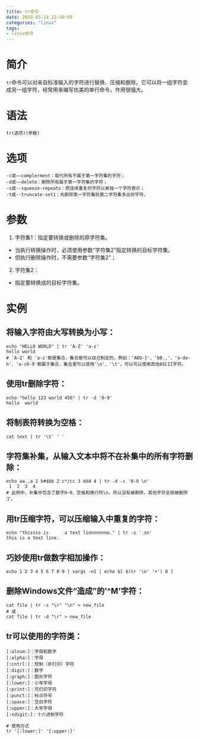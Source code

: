 ```yaml
---
title: tr命令
date: 2019-03-14 22:40:09
categories: "linux"
tags:
- linux命令
---
```


# 简介
`tr`命令可以对来自标准输入的字符进行替换、压缩和删除。它可以将一组字符变成另一组字符，经常用来编写优美的单行命令，作用很强大。

# 语法
```shell
tr(选项)(参数)
```

# 选项
```shell
-c或——complerment：取代所有不属于第一字符集的字符；
-d或——delete：删除所有属于第一字符集的字符；
-s或--squeeze-repeats：把连续重复的字符以单独一个字符表示；
-t或--truncate-set1：先删除第一字符集较第二字符集多出的字符。
```

# 参数
1. 字符集1：指定要转换或删除的原字符集。
  -  当执行转换操作时，必须使用参数“字符集2”指定转换的目标字符集。
  - 但执行删除操作时，不需要参数“字符集2”；
2. 字符集2：
  - 指定要转换成的目标字符集。

# 实例
## 将输入字符由大写转换为小写：
```shell
echo "HELLO WORLD" | tr 'A-Z' 'a-z'
hello world
# 'A-Z' 和 'a-z'都是集合，集合是可以自己制定的，例如：'ABD-}'、'bB.,'、'a-de-h'、'a-c0-9'都属于集合，集合里可以使用'\n'、'\t'，可以可以使用其他ASCII字符。
```

## 使用tr删除字符：
```shell
echo "hello 123 world 456" | tr -d '0-9'
hello  world 
```
## 将制表符转换为空格：
```shell
cat text | tr '\t' ' '
```

## 字符集补集，从输入文本中将不在补集中的所有字符删除：
```shell
echo aa.,a 1 b#$bb 2 c*/cc 3 ddd 4 | tr -d -c '0-9 \n'
 1  2  3  4
# 此例中，补集中包含了数字0~9、空格和换行符\n，所以没有被删除，其他字符全部被删除了。
```

## 用tr压缩字符，可以压缩输入中重复的字符：
```shell
echo "thissss is      a text linnnnnnne." | tr -s ' sn'
this is a text line.
```

## 巧妙使用tr做数字相加操作：
```shell
echo 1 2 3 4 5 6 7 8 9 | xargs -n1 | echo $[ $(tr '\n' '+') 0 ]
```

## 删除Windows文件“造成”的'^M'字符：
```shell
cat file | tr -s "\r" "\n" > new_file
# 或
cat file | tr -d "\r" > new_file
```

## tr可以使用的字符类：

```shell
[:alnum:]：字母和数字
[:alpha:]：字母
[:cntrl:]：控制（非打印）字符
[:digit:]：数字
[:graph:]：图形字符
[:lower:]：小写字母
[:print:]：可打印字符
[:punct:]：标点符号
[:space:]：空白字符
[:upper:]：大写字母
[:xdigit:]：十六进制字符

# 使用方式 
tr '[:lower:]' '[:upper:]'
```